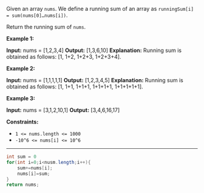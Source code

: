 Given an array `nums`. We define a running sum of an array as `runningSum[i] = sum(nums[0]…nums[i])`.

Return the running sum of `nums`.

**Example 1:**

**Input:** nums = [1,2,3,4]
**Output:** [1,3,6,10]
**Explanation:** Running sum is obtained as follows: [1, 1+2, 1+2+3, 1+2+3+4].

**Example 2:**

**Input:** nums = [1,1,1,1,1]
**Output:** [1,2,3,4,5]
**Explanation:** Running sum is obtained as follows: [1, 1+1, 1+1+1, 1+1+1+1, 1+1+1+1+1].

**Example 3:**

**Input:** nums = [3,1,2,10,1]
**Output:** [3,4,6,16,17]

**Constraints:**

- `1 <= nums.length <= 1000`
- `-10^6 <= nums[i] <= 10^6`

---
```Java
int sum = 0
for(int i=0;i<nusm.length;i++){
	sum+=nums[i];
	nums[i]=sum;
}
return nums;
```